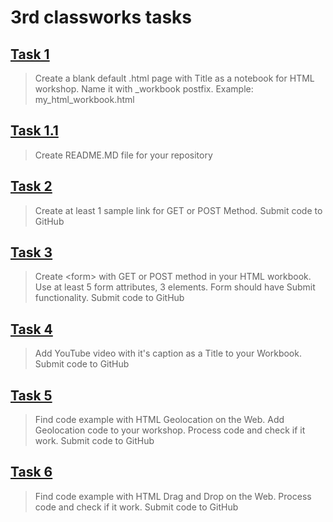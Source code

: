 # 3rd classworks tasks

## [Task 1](https://github.com/OrakomoRi/_html_workshop/commit/7bf23463944d258d1feccc49b07642010be3b68b)
> Create a blank default .html page with Title as a notebook for HTML workshop. Name it with _workbook postfix. Example: my_html_workbook.html

## [Task 1.1](https://github.com/OrakomoRi/_html_workshop/blob/main/README.md)
> Create README.MD file for your repository

## [Task 2](https://github.com/OrakomoRi/_html_workshop/commit/9f73113b03b029a8155d545ab895ad621a54ac9d)
> Create at least 1 sample link for GET or POST Method. Submit code to GitHub

## [Task 3](https://github.com/OrakomoRi/_html_workshop/commit/9f73113b03b029a8155d545ab895ad621a54ac9d)
> Create \<form> with GET or POST method in your HTML workbook. Use at least 5 form attributes, 3 elements. Form should have Submit functionality. Submit code to GitHub

## [Task 4](https://github.com/OrakomoRi/_html_workshop/commit/07510ac71a95a42bf102452ed0f4c76fa8bb57a5)
> Add YouTube video with it's caption as a Title to your Workbook. Submit code to GitHub

## [Task 5](https://github.com/OrakomoRi/_html_workshop/commit/7600251ddae28802643add2c7f66dd0d90425d32)
> Find code example with HTML Geolocation on the Web. Add Geolocation code to your workshop. Process code and check if it work. Submit code to GitHub

## [Task 6](https://github.com/OrakomoRi/_html_workshop/commit/0fd04fd79286786d7e40fd61fa6b187536f6c28f)
> Find code example with HTML Drag and Drop on the Web. Process code and check if it work. Submit code to GitHub
